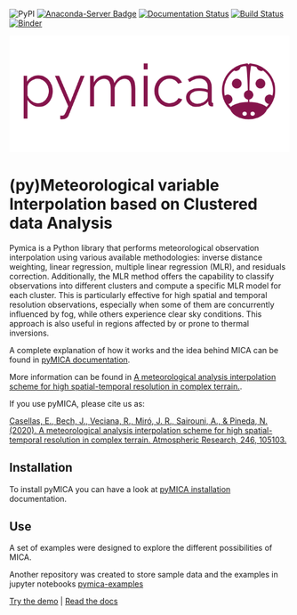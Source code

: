 ![PyPI](https://img.shields.io/pypi/v/pymica.svg)
[![Anaconda-Server Badge](https://anaconda.org/meteocat/pymica/badges/version.svg)](https://anaconda.org/meteocat/pymica)
[![Documentation Status](https://readthedocs.org/projects/pymica/badge/?version=latest)](https://pymica.readthedocs.io/en/latest/?badge=latest)
[![Build Status](https://travis-ci.org/meteocat/pymica.svg?branch=master)](https://travis-ci.org/meteocat/pymica)
[![Binder](https://mybinder.org/badge_logo.svg)](https://mybinder.org/v2/gh/meteocat/pymica-examples/master?urlpath=/lab/tree/00_index.ipynb)

[![Logo](https://github.com/meteocat/pymica/blob/master/docs/source/_static/logo_lbug.png)](#)

(py)Meteorological variable Interpolation based on Clustered data Analysis
==========================================================================

Pymica is a Python library that performs meteorological observation interpolation using various available methodologies: inverse distance weighting, linear regression, multiple linear regression (MLR), and residuals correction. Additionally, the MLR method offers the capability to classify observations into different clusters and compute a specific MLR model for each cluster. This is particularly effective for high spatial and temporal resolution observations, especially when some of them are concurrently influenced by fog, while others experience clear sky conditions. This approach is also useful in regions affected by or prone to thermal inversions.

A complete explanation of how it works and the idea behind MICA can be found in [pyMICA documentation](https://pymica.readthedocs.io/en/latest/howitworks.html).

More information can be found in [A meteorological analysis interpolation scheme for high spatial-temporal resolution in complex terrain.](https://doi.org/10.1016/j.atmosres.2020.105103).

If you use pyMICA, please cite us as:

[Casellas, E., Bech, J., Veciana, R., Miró, J. R., Sairouni, A., & Pineda, N. (2020). A meteorological analysis interpolation scheme for high spatial-temporal resolution in complex terrain. Atmospheric Research, 246, 105103.](https://www.sciencedirect.com/science/article/pii/S0169809520304166?via%3Dihub)


Installation
------------

To install pyMICA you can have a look at [pyMICA installation](https://pymica.readthedocs.io/en/latest/installation.html) documentation.

Use
---

A set of examples were designed to explore the different possibilities of MICA.

Another repository was created to store sample data and the examples in jupyter notebooks [pymica-examples](https://github.com/meteocat/pymica-examples)

[Try the demo](https://mybinder.org/v2/gh/meteocat/pymica-examples/master?urlpath=/lab/tree/00_index.ipynb) |
[Read the docs](https://pymica.readthedocs.io/en/latest)
